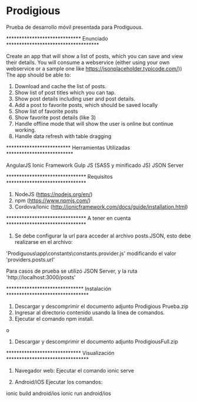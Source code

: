 # Prodigious
Prueba de desarrollo móvil presentada para Prodiguous.

***************************** Enunciado ************************************

Create an app that will show a list of posts, which you can save and view their details. You will consume a webservice (either using your own webservice or a sample one like https://jsonplaceholder.typicode.com/)) The app should be able to:

1. Download and cache the list of posts.
2. Show list of post titles which you can tap.
3. Show post details including user and post details.
4. Add a post to favorite posts, which should be saved locally
5. Show list of favorite posts
6. Show favorite post details (like 3)
7. Handle offline mode that will show the user is online but continue working.
8. Handle data refresh with table dragging

************************* Herramientas Utilizadas **************************

AngularJS
Ionic Framework
Gulp JS (SASS y minificado JS)
JSON Server

******************************* Requisitos *******************************

1. NodeJS (https://nodejs.org/en/)
2. npm (https://www.npmjs.com/)
3. Cordova/Ionic (http://ionicframework.com/docs/guide/installation.html)

******************************* A tener en cuenta *******************************

1. Se debe configurar la url para acceder al archivo posts.JSON, esto debe realizarse en el archivo:
 
'Prodiguous\app\constants\constants.provider.js' modificando el valor 'providers.posts.url'

Para casos de prueba se utilizó JSON Server, y la ruta 'http://localhost:3000/posts'

****************************** Instalación ********************************

1. Descargar y descomprimir el documento adjunto Prodigious Prueba.zip
2. Ingresar al directorio contenido usando la linea de comandos.
3. Ejecutar el comando npm install.

o

1. Descargar y descomprimir el documento adjunto ProdigiousFull.zip

***************************** Visualización ********************************

1. Navegador web:
Ejecutar el comando
ionic serve 

2. Android/iOS
Ejecutar los comandos:

ionic build android/ios
ionic run android/ios

